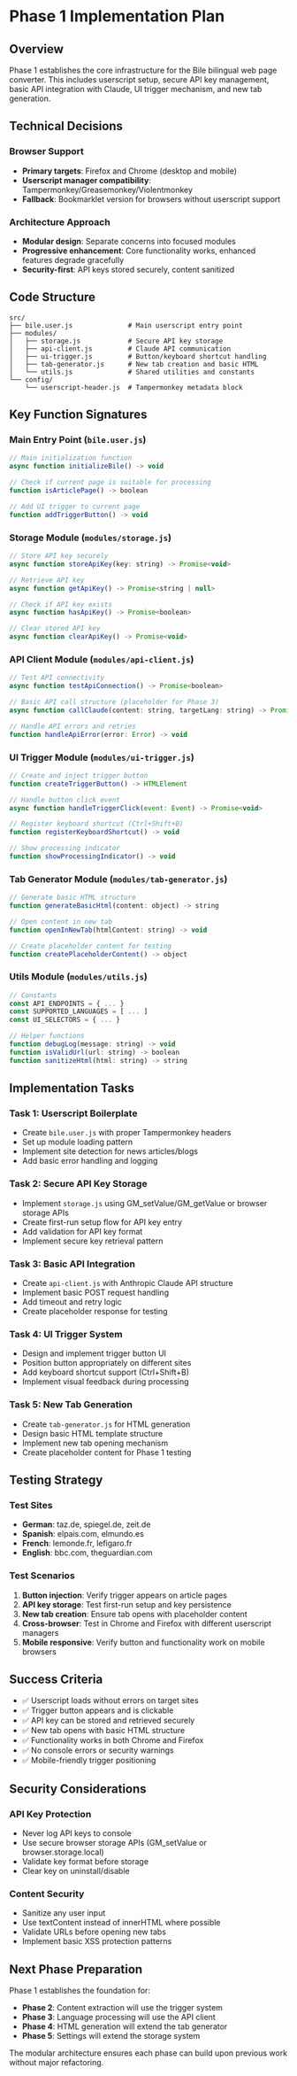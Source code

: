 # Phase 1 Implementation Plan

## Overview

Phase 1 establishes the core infrastructure for the Bile bilingual web page converter. This includes userscript setup, secure API key management, basic API integration with Claude, UI trigger mechanism, and new tab generation.

## Technical Decisions

### Browser Support
- **Primary targets**: Firefox and Chrome (desktop and mobile)
- **Userscript manager compatibility**: Tampermonkey/Greasemonkey/Violentmonkey
- **Fallback**: Bookmarklet version for browsers without userscript support

### Architecture Approach
- **Modular design**: Separate concerns into focused modules
- **Progressive enhancement**: Core functionality works, enhanced features degrade gracefully
- **Security-first**: API keys stored securely, content sanitized

## Code Structure

```
src/
├── bile.user.js              # Main userscript entry point
├── modules/
│   ├── storage.js            # Secure API key storage
│   ├── api-client.js         # Claude API communication
│   ├── ui-trigger.js         # Button/keyboard shortcut handling  
│   ├── tab-generator.js      # New tab creation and basic HTML
│   └── utils.js              # Shared utilities and constants
└── config/
    └── userscript-header.js  # Tampermonkey metadata block
```

## Key Function Signatures

### Main Entry Point (`bile.user.js`)
```javascript
// Main initialization function
async function initializeBile() -> void

// Check if current page is suitable for processing
function isArticlePage() -> boolean

// Add UI trigger to current page
function addTriggerButton() -> void
```

### Storage Module (`modules/storage.js`)
```javascript
// Store API key securely
async function storeApiKey(key: string) -> Promise<void>

// Retrieve API key
async function getApiKey() -> Promise<string | null>

// Check if API key exists
async function hasApiKey() -> Promise<boolean>

// Clear stored API key
async function clearApiKey() -> Promise<void>
```

### API Client Module (`modules/api-client.js`)
```javascript
// Test API connectivity
async function testApiConnection() -> Promise<boolean>

// Basic API call structure (placeholder for Phase 3)
async function callClaude(content: string, targetLang: string) -> Promise<object>

// Handle API errors and retries
function handleApiError(error: Error) -> void
```

### UI Trigger Module (`modules/ui-trigger.js`)
```javascript
// Create and inject trigger button
function createTriggerButton() -> HTMLElement

// Handle button click event
async function handleTriggerClick(event: Event) -> Promise<void>

// Register keyboard shortcut (Ctrl+Shift+B)
function registerKeyboardShortcut() -> void

// Show processing indicator
function showProcessingIndicator() -> void
```

### Tab Generator Module (`modules/tab-generator.js`)
```javascript
// Generate basic HTML structure
function generateBasicHtml(content: object) -> string

// Open content in new tab
function openInNewTab(htmlContent: string) -> void

// Create placeholder content for testing
function createPlaceholderContent() -> object
```

### Utils Module (`modules/utils.js`)
```javascript
// Constants
const API_ENDPOINTS = { ... }
const SUPPORTED_LANGUAGES = [ ... ]
const UI_SELECTORS = { ... }

// Helper functions
function debugLog(message: string) -> void
function isValidUrl(url: string) -> boolean
function sanitizeHtml(html: string) -> string
```

## Implementation Tasks

### Task 1: Userscript Boilerplate
- Create `bile.user.js` with proper Tampermonkey headers
- Set up module loading pattern
- Implement site detection for news articles/blogs
- Add basic error handling and logging

### Task 2: Secure API Key Storage  
- Implement `storage.js` using GM_setValue/GM_getValue or browser storage APIs
- Create first-run setup flow for API key entry
- Add validation for API key format
- Implement secure key retrieval pattern

### Task 3: Basic API Integration
- Create `api-client.js` with Anthropic Claude API structure
- Implement basic POST request handling
- Add timeout and retry logic
- Create placeholder response for testing

### Task 4: UI Trigger System
- Design and implement trigger button UI
- Position button appropriately on different sites
- Add keyboard shortcut support (Ctrl+Shift+B)
- Implement visual feedback during processing

### Task 5: New Tab Generation
- Create `tab-generator.js` for HTML generation
- Design basic HTML template structure
- Implement new tab opening mechanism
- Create placeholder content for Phase 1 testing

## Testing Strategy

### Test Sites
- **German**: taz.de, spiegel.de, zeit.de
- **Spanish**: elpais.com, elmundo.es
- **French**: lemonde.fr, lefigaro.fr
- **English**: bbc.com, theguardian.com

### Test Scenarios
1. **Button injection**: Verify trigger appears on article pages
2. **API key storage**: Test first-run setup and key persistence  
3. **New tab creation**: Ensure tab opens with placeholder content
4. **Cross-browser**: Test in Chrome and Firefox with different userscript managers
5. **Mobile responsive**: Verify button and functionality work on mobile browsers

## Success Criteria

- ✅ Userscript loads without errors on target sites
- ✅ Trigger button appears and is clickable
- ✅ API key can be stored and retrieved securely
- ✅ New tab opens with basic HTML structure
- ✅ Functionality works in both Chrome and Firefox
- ✅ No console errors or security warnings
- ✅ Mobile-friendly trigger positioning

## Security Considerations

### API Key Protection
- Never log API keys to console
- Use secure browser storage APIs (GM_setValue or browser.storage.local)
- Validate key format before storage
- Clear key on uninstall/disable

### Content Security
- Sanitize any user input
- Use textContent instead of innerHTML where possible
- Validate URLs before opening new tabs
- Implement basic XSS protection patterns

## Next Phase Preparation

Phase 1 establishes the foundation for:
- **Phase 2**: Content extraction will use the trigger system
- **Phase 3**: Language processing will use the API client
- **Phase 4**: HTML generation will extend the tab generator
- **Phase 5**: Settings will extend the storage system

The modular architecture ensures each phase can build upon previous work without major refactoring.